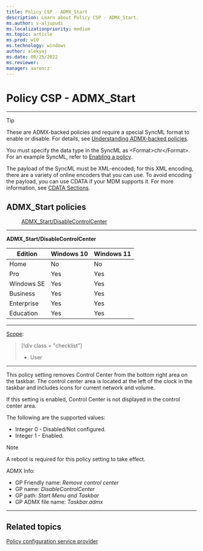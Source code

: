```yaml
---
title: Policy CSP - ADMX_Start
description: Learn about Policy CSP - ADMX_Start.
ms.author: v-aljupudi
ms.localizationpriority: medium
ms.topic: article
ms.prod: w10
ms.technology: windows
author: alekyaj
ms.date: 08/25/2022
ms.reviewer: 
manager: aaroncz
---
```


# Policy CSP - ADMX_Start

<hr/>

> [!TIP]
> These are ADMX-backed policies and require a special SyncML format to enable or disable. For details, see [Understanding ADMX-backed policies](./understanding-admx-backed-policies.md).
> 
> You must specify the data type in the SyncML as &lt;Format&gt;chr&lt;/Format&gt;. For an example SyncML, refer to [Enabling a policy](./understanding-admx-backed-policies.md#enabling-a-policy).
> 
> The payload of the SyncML must be XML-encoded; for this XML encoding, there are a variety of online encoders that you can use. To avoid encoding the payload, you can use CDATA if your MDM supports it. For more information, see [CDATA Sections](http://www.w3.org/TR/REC-xml/#sec-cdata-sect).

<!--Policies-->
## ADMX_Start policies  

<dl>
  <dd>
    <a href="#admx-start-disablecontrolcenter">ADMX_Start/DisableControlCenter</a>
  </dd>
</dl>

<hr/>

<!--Policy-->
<a href="" id="admx-start-disablecontrolcenter"></a>**ADMX_Start/DisableControlCenter**  

<!--SupportedSKUs-->

|Edition|Windows 10|Windows 11|
|--- |--- |--- |
|Home|No|No|
|Pro|Yes|Yes|
|Windows SE|Yes|Yes|
|Business|Yes|Yes|
|Enterprise|Yes|Yes|
|Education|Yes|Yes|

<!--/SupportedSKUs-->
<hr/>

<!--Scope-->
[Scope](./policy-configuration-service-provider.md#policy-scope):

> [!div class = "checklist"]
> * User

<hr/>

<!--/Scope-->
<!--Description-->
This policy setting removes Control Center from the bottom right area on the taskbar. The control center area is located at the left of the clock in the taskbar and includes icons for current network and volume. 

If this setting is enabled, Control Center is not displayed in the control center area.

The following are the supported values:

- Integer 0 - Disabled/Not configured.
- Integer 1 - Enabled.

>[!Note]
> A reboot is required for this policy setting to take effect.

<!--/Description-->

<!--ADMXBacked-->
ADMX Info:  
-   GP Friendly name: *Remove control center*
-   GP name: *DisableControlCenter*
-   GP path: *Start Menu and Taskbar*
-   GP ADMX file name: *Taskbar.admx*

<!--/ADMXBacked-->
<!--/Policy-->
<hr/>

## Related topics

[Policy configuration service provider](policy-configuration-service-provider.md)